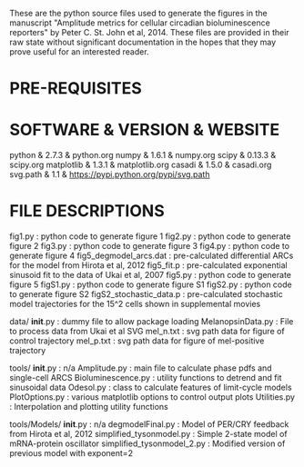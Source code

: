 These are the python source files used to generate the figures in the manuscript
"Amplitude metrics for cellular circadian bioluminescence reporters" by Peter C.
St. John et al, 2014. These files are provided in their raw state without
significant documentation in the hopes that they may prove useful for an
interested reader.


PRE-REQUISITES
==============

SOFTWARE   & VERSION & WEBSITE
==============================
python     & 2.7.3   & python.org
numpy      & 1.6.1   & numpy.org
scipy      & 0.13.3  & scipy.org
matplotlib & 1.3.1   & matplotlib.org
casadi     & 1.5.0   & casadi.org
svg.path   & 1.1     & https://pypi.python.org/pypi/svg.path


FILE DESCRIPTIONS
=================
fig1.py                 : python code to generate figure 1
fig2.py                 : python code to generate figure 2
fig3.py                 : python code to generate figure 3
fig4.py                 : python code to generate figure 4
fig5_degmodel_arcs.dat  : pre-calculated differential ARCs for the model from
                          Hirota et al, 2012
fig5_fit.p              : pre-calculated exponential sinusoid fit to the data
                          of Ukai et al, 2007
fig5.py                 : python code to generate figure 5
figS1.py                : python code to generate figure S1
figS2.py                : python code to generate figure S2
figS2_stochastic_data.p : pre-calculated stochastic model trajectories for the
                          15^2 cells shown in supplemental movies

data/
__init__.py       : dummy file to allow package loading
MelanopsinData.py : File to process data from Ukai et al SVG
mel_n.txt         : svg path data for figure of control trajectory
mel_p.txt         : svg path data for figure of mel-positive trajectory

tools/
__init__.py        : n/a
Amplitude.py       : main file to calculate phase pdfs and single-cell ARCS
Bioluminescence.py : utility functions to detrend and fit sinusoidal data
Odesol.py          : class to calculate features of limit-cycle models
PlotOptions.py     : various matplotlib options to control output plots
Utilities.py       : Interpolation and plotting utility functions

tools/Models/ 
__init__.py : n/a
degmodelFinal.py           : Model of PER/CRY feedback from Hirota et al, 2012
simplified_tysonmodel.py   : Simple 2-state model of mRNA-protein oscillator
simplified_tysonmodel_2.py : Modified version of previous model with exponent=2


